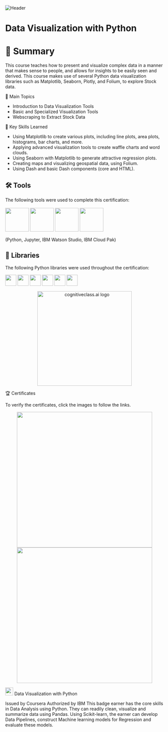 <img src="C:\Users\Xiao Wang\Desktop\Python\Extracting-and-Visualizing-Stock-Data\img\IBM.png" alt="Header"/> 

# Data Visualization with Python

# 📄 Summary
This course teaches how to present and visualize complex data in a manner that makes sense to people, and allows for insights to be easily seen and derived. This course makes use of several Python data visualization libraries such as Matplotlib, Seaborn, Plotly, and Folium, to explore Stock data. 

📑 Main Topics

- Introduction to Data Visualization Tools
- Basic and Specialized Visualization Tools
- Webscraping to Extract Stock Data


🔑 Key Skills Learned

- Using Matplotlib to create various plots, including line plots, area plots, histograms, bar charts, and more.
- Applying advanced visualization tools to create waffle charts and word clouds.
- Using Seaborn with Matplotlib to generate attractive regression plots.
- Creating maps and visualizing geospatial data, using Folium.
- Using Dash and basic Dash components (core and HTML).

## 🛠️ Tools
The following tools were used to complete this certification: <br> <br>
  <img src="C:\Users\Xiao Wang\Desktop\Python\Extracting-and-Visualizing-Stock-Data\img\python.png" height="75">
  <img src="C:\Users\Xiao Wang\Desktop\Python\Extracting-and-Visualizing-Stock-Data\img\j.png" height="75">
  <img src="C:\Users\Xiao Wang\Desktop\Python\Extracting-and-Visualizing-Stock-Data\img\b.png" height="75">
  <img src="C:\Users\Xiao Wang\Desktop\Python\Extracting-and-Visualizing-Stock-Data\img\bb.png" height="75">
</p>
(Python, Jupyter, IBM Watson Studio, IBM Cloud Pak)


## 📖 Libraries
The following Python libraries were used throughout the certification: <br> 
<p align="left">
  <img  src="C:\Users\Xiao Wang\Desktop\Python\Extracting-and-Visualizing-Stock-Data\img\p.png" height="35">
  <img  src="C:\Users\Xiao Wang\Desktop\Python\Extracting-and-Visualizing-Stock-Data\img\n.png" height="35">
  <img  src="C:\Users\Xiao Wang\Desktop\Python\Extracting-and-Visualizing-Stock-Data\img\s.png" height="35">
  <img  src="C:\Users\Xiao Wang\Desktop\Python\Extracting-and-Visualizing-Stock-Data\img\m.png" height="35">
  <img  src="C:\Users\Xiao Wang\Desktop\Python\Extracting-and-Visualizing-Stock-Data\img\s1.png" height="35">
  <img  src="C:\Users\Xiao Wang\Desktop\Python\Extracting-and-Visualizing-Stock-Data\img\l.png" height="35"> <br>
</p>



<p align="middle">
 <img src="https://cf-courses-data.s3.us.cloud-object-storage.appdomain.cloud/IBMDeveloperSkillsNetwork-DA0101EN-SkillsNetwork/labs/Module%203/images/IDSNlogo.png" width="300" alt="cognitiveclass.ai logo" />
</p>  


🏆 Certificates

To verify the certificates, click the images to follow the links.

 <p align="middle">
  <a href="https://coursera.org/share/e50f73e4177f1b9e65d8ac5255c4f2a8"><img src="C:\Users\Xiao Wang\Desktop\Python\Extracting-and-Visualizing-Stock-Data\img\Coursera WMKJNS4CJRAZ_page-0001.jpg" height="430"></a>
  <a href="https://www.credly.com/badges/589bf929-0611-42cf-b9fa-69616dc70c30/linked_in?t=s51894"><img src="C:\Users\Xiao Wang\Desktop\Python\Extracting-and-Visualizing-Stock-Data\img\Screenshot 2024-01-25 153143.png" height="430"></a>
</p>


<img src="https://media.istockphoto.com/id/1331164793/vector/study-championship-logo-template-design.jpg?s=612x612&amp;w=0&amp;k=20&amp;c=7QClXetCt90IySTsOVBWPzEqWL6TWxAwRQnFmhNNsbM=" width = '25' height = '25'/> Data Visualization with Python

Issued by Coursera
Authorized by IBM
This badge earner has the core skills in Data Analysis using Python. They can readily clean, visualize and summarize data using Pandas. Using Scikit-learn, the earner can develop Data Pipelines, construct Machine learning models for Regression and evaluate these models.

